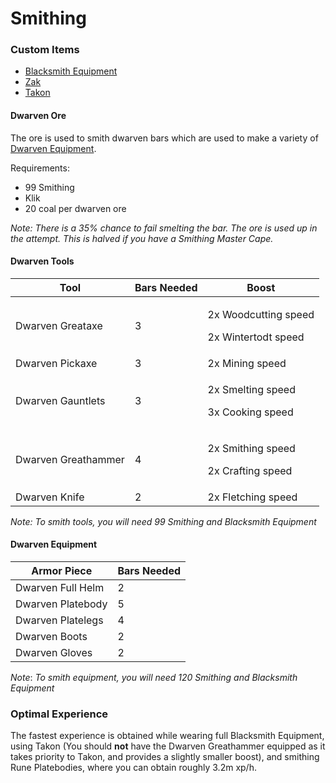 # Smithing

### Custom Items

* [Blacksmith Equipment](../custom-items/equippables.md#blacksmith-equipment)
* [Zak](https://bso-wiki.oldschool.gg/custom-items/pets)
* [Takon](https://bso-wiki.oldschool.gg/custom-items/pets)

#### Dwarven Ore

The ore is used to smith dwarven bars which are used to make a variety of [Dwarven Equipment](../custom-items/equippables.md#dwarven-equipment).

Requirements:

* 99 Smithing
* Klik
* 20 coal per dwarven ore

_Note: There is a 35% chance to fail smelting the bar. The ore is used up in the attempt. This is halved if you have a Smithing Master Cape._&#x20;

#### Dwarven Tools

| Tool                | Bars Needed | Boost                                                  |
| ------------------- | ----------- | ------------------------------------------------------ |
| Dwarven Greataxe    | 3           | <p>2x Woodcutting speed </p><p>2x Wintertodt speed</p> |
| Dwarven Pickaxe     | 3           | 2x Mining speed                                        |
| Dwarven Gauntlets   | 3           | <p>2x Smelting speed</p><p>3x Cooking speed</p>        |
| Dwarven Greathammer | 4           | <p>2x Smithing speed</p><p>2x Crafting speed</p>       |
| Dwarven Knife       | 2           | 2x Fletching speed                                     |

_Note: To smith tools, you will need 99 Smithing and Blacksmith Equipment_

#### Dwarven Equipment

| Armor Piece       | Bars Needed |
| ----------------- | ----------- |
| Dwarven Full Helm | 2           |
| Dwarven Platebody | 5           |
| Dwarven Platelegs | 4           |
| Dwarven Boots     | 2           |
| Dwarven Gloves    | 2           |

_Note_: _To smith equipment, you will need 120 Smithing and Blacksmith Equipment_

### Optimal Experience

The fastest experience is obtained while wearing full Blacksmith Equipment, using Takon (You should **not** have the Dwarven Greathammer equipped as it takes priority to Takon, and provides a slightly smaller boost), and smithing Rune Platebodies, where you can obtain roughly 3.2m xp/h.
